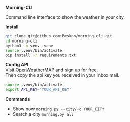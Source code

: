 **Morning-CLI**

Command line interface to show the weather in your city.

**Install**
```bash
git clone git@github.com:Peskoo/morning-cli.git
cd morning-cli
python3 -m venv .venv
source .venv/bin/activate
pip install -r requirements.txt
```

**Config API**   
Visit [OpenWeatherMAP](https://openweathermap.org/price) and sign up for free.   
Then copy the api key you received in your inbox mail.

```bash
source .venv/bin/activate
export API_KEY='YOUR_API_KEY'
```

**Commands**
- Show now
  `morning.py --city/-c YOUR_CITY`
- Search a city
  `morning.py all`
